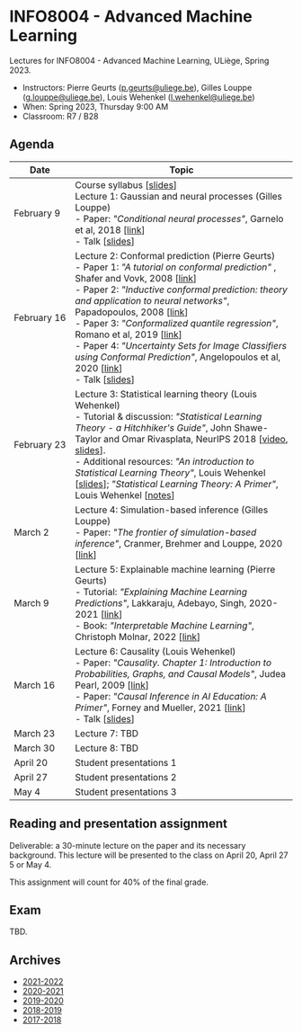 # INFO8004 - Advanced Machine Learning

Lectures for INFO8004 - Advanced Machine Learning, ULiège, Spring 2023.

- Instructors: Pierre Geurts ([p.geurts@uliege.be](mailto:p.geurts@uliege.be)), Gilles Louppe ([g.louppe@uliege.be](mailto:g.louppe@uliege.be)), Louis Wehenkel ([l.wehenkel@uliege.be](mailto:l.wehenkel@uliege.be))
- When: Spring 2023, Thursday 9:00 AM
- Classroom: R7 / B28

## Agenda

| Date | Topic |
| --- | --- |
| February&nbsp;9 | Course syllabus [[slides](https://glouppe.github.io/info8004-advanced-machine-learning/pdf/course-syllabus.pdf)]<br>Lecture 1: Gaussian and neural processes (Gilles Louppe)<br>- Paper: _"Conditional neural processes"_, Garnelo et al, 2018 [[link](https://arxiv.org/abs/1807.01613)]<br>- Talk [[slides](https://glouppe.github.io/info8004-advanced-machine-learning/pdf/glouppe-gnp.pdf)] |
| February&nbsp;16 | Lecture 2: Conformal prediction (Pierre Geurts)<br>- Paper 1: _"A tutorial on conformal prediction"_ , Shafer and Vovk, 2008 [[link](http://jmlr.csail.mit.edu/papers/volume9/shafer08a/shafer08a.pdf)]<br>- Paper 2: _"Inductive conformal prediction: theory and application to neural networks"_, Papadopoulos, 2008 [[link](https://www.researchgate.net/profile/Harris_Papadopoulos/publication/221787122_Inductive_Conformal_Prediction_Theory_and_Application_to_Neural_Networks/links/0912f505b43f73c40b000000.pdf)]<br>- Paper 3: _"Conformalized quantile regression"_, Romano et al, 2019 [[link](https://papers.nips.cc/paper/8613-conformalized-quantile-regression.pdf)]<br>- Paper 4: _"Uncertainty Sets for Image Classifiers using Conformal Prediction"_, Angelopoulos et al, 2020 [[link](https://openreview.net/forum?id=eNdiU_DbM9)] <br>- Talk [[slides](https://glouppe.github.io/info8004-advanced-machine-learning/pdf/pgeurts-cp.pdf)] |
| February&nbsp;23 | Lecture 3: Statistical learning theory (Louis Wehenkel)<br>- Tutorial & discussion: _"Statistical Learning Theory - a Hitchhiker's Guide"_, John Shawe-Taylor and Omar Rivasplata, NeurIPS 2018 [[video](https://www.youtube.com/watch?v=m8PLzDmW-TY), [slides](https://media.neurips.cc/Conferences/NIPS2018/Slides/stastical_learning_theory.pdf)].<br>- Additional resources: _"An introduction to Statistical Learning Theory"_, Louis Wehenkel [[slides](https://glouppe.github.io/info8004-advanced-machine-learning/pdf/lwehenkel-intro-slt.pdf)]; _"Statistical Learning Theory: A Primer"_, Louis Wehenkel [[notes](https://glouppe.github.io/info8004-advanced-machine-learning/pdf/lwehenkel-primer.pdf)] |
| March 2 | Lecture 4: Simulation-based inference (Gilles Louppe)<br>- Paper: _"The frontier of simulation-based inference"_, Cranmer, Brehmer and Louppe, 2020 [[link](https://www.pnas.org/doi/pdf/10.1073/pnas.1912789117)] |
| March 9 | Lecture 5: Explainable machine learning (Pierre Geurts)<br>- Tutorial: _"Explaining Machine Learning Predictions"_, Lakkaraju, Adebayo, Singh, 2020-2021 [[link](https://explainml-tutorial.github.io/)]<br>- Book: _"Interpretable Machine Learning"_, Christoph Molnar, 2022 [[link](https://christophm.github.io/interpretable-ml-book/)] |
| March 16 | Lecture 6: Causality (Louis Wehenkel)<br>- Paper: _"Causality. Chapter 1: Introduction to Probabilities, Graphs, and Causal Models"_, Judea Pearl, 2009 [[link](https://doi.org/10.1017/CBO9780511803161.003)]<br>- Paper: _"Causal Inference in AI Education: A Primer"_, Forney and Mueller, 2021 [[link](https://ftp.cs.ucla.edu/pub/stat_ser/r509.pdf)]<br>- Talk [[slides](https://glouppe.github.io/info8004-advanced-machine-learning/pdf/lwehenkel-causality.pdf)] |
| March 23 | Lecture 7: TBD |
| March 30 | Lecture 8: TBD |
| April 20 | Student presentations 1 |
| April 27 | Student presentations 2 |
| May 4 | Student presentations 3 |


## Reading and presentation assignment

Deliverable: a 30-minute lecture on the paper and its necessary background. This lecture will be presented to the class on April 20, April 27 5 or May 4.

This assignment will count for 40% of the final grade.

## Exam

TBD.

## Archives

- [2021-2022](https://github.com/glouppe/info8004-advanced-machine-learning/tree/info8004-2022)
- [2020-2021](https://github.com/glouppe/info8004-advanced-machine-learning/tree/info8004-2021)
- [2019-2020](https://github.com/glouppe/info8004-advanced-machine-learning/tree/info8004-2020)
- [2018-2019](https://github.com/glouppe/info8004-advanced-machine-learning/tree/info8004-2019)
- [2017-2018](http://www.montefiore.ulg.ac.be/~geurts/Cours/AML/aml2017_2018.html)
